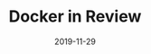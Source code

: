 ---
layout: post
title: "Docker in Review"
description: "Docker, teknologi virtualisasi terbaru yang menjanjikan kemudahan dalam development environment dan keseragaman environment development dan production. Tulisan ini akan memberikan review singkat mengenai Docker"
date: 2019-11-29
categories: 'in-review'
inreview: true
tags: [technology, docker, infrastructure, in-review]
comments: true
share: true
hidden: true
---